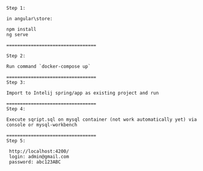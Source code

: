 	Step 1:
	
	in angular\store:

	npm install 
	ng serve 
	
	=================================

	Step 2: 
	
    Run command `docker-compose up`
	
	=================================
	Step 3:
	
	Import to Intelij spring/app as existing project and run 
	
	=================================
	Step 4:
	
	Execute sqript.sql on mysql container (not work automatically yet) via console or mysql-workbench 
	
	=================================
	Step 5:
	
	 http://localhost:4200/
	 login: admin@gmail.com
	 password: abc123ABC
	 
	
